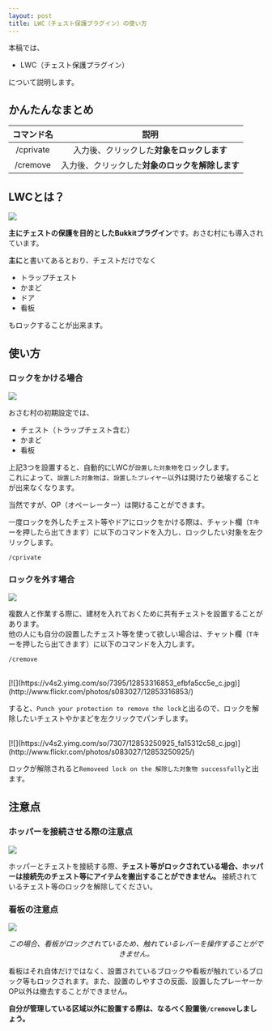```yaml
---
layout: post
title: LWC（チェスト保護プラグイン）の使い方
---
```


本稿では、

- LWC（チェスト保護プラグイン）

について説明します。

## かんたんなまとめ

|コマンド名|説明|
|:--------:|:--:|
|/cprivate |入力後、クリックした**対象をロックします**|
|/cremove  |入力後、クリックした**対象のロックを解除します**|

## LWCとは？
[![](https://v4s2.yimg.com/so/7360/9658742785_32397bfcae_c.jpg)](http://www.flickr.com/photos/s083027/9658742785/)

**主にチェストの保護を目的としたBukkitプラグイン**です。おさむ村にも導入されています。

**主に**と書いてあるとおり、チェストだけでなく

- トラップチェスト
- かまど
- ドア
- 看板

もロックすることが出来ます。

## 使い方
### ロックをかける場合
[![](https://v4s2.yimg.com/sk/3740/12853251865_b799cb0540_c.jpg)](http://www.flickr.com/photos/s083027/12853251865/)

おさむ村の初期設定では、

- チェスト（トラップチェスト含む）
- かまど
- 看板

上記3つを設置すると、自動的にLWCが`設置した対象物`をロックします。  
これによって、`設置した対象物`は、`設置したプレイヤー`以外は開けたり破壊することが出来なくなります。

<alert class="info">当然ですが、OP（オペーレーター）は開けることができます。</alert>

一度ロックを外したチェスト等やドアにロックをかける際は、チャット欄（`T`キーを押したら出てきます）に以下のコマンドを入力し、ロックしたい対象を左クリックします。
```
/cprivate
```

### ロックを外す場合
[![](https://v4s2.yimg.com/so/7417/12853314913_2881ea5080_c.jpg)](http://www.flickr.com/photos/s083027/12853314913/)

複数人と作業する際に、建材を入れておくために共有チェストを設置することがあります。  
他の人にも自分の設置したチェスト等を使って欲しい場合は、チャット欄（`T`キーを押したら出てきます）に以下のコマンドを入力します。  
```
/cremove
```

<br>
[![](https://v4s2.yimg.com/so/7395/12853316853_efbfa5cc5e_c.jpg)](http://www.flickr.com/photos/s083027/12853316853/)

すると、`Punch your protection to remove the lock`と出るので、ロックを解除したいチェストやかまどを左クリックでパンチします。

<br>
[![](https://v4s2.yimg.com/so/7307/12853250925_fa15312c58_c.jpg)](http://www.flickr.com/photos/s083027/12853250925/)

ロックが解除されると`Removeed lock on the 解除した対象物 successfully`と出ます。

## 注意点
### ホッパーを接続させる際の注意点
[![](https://v4s2.yimg.com/sk/3737/12853315663_176d6c3731_c.jpg)](http://www.flickr.com/photos/s083027/12853315663/)

ホッパーとチェストを接続する際、**チェスト等がロックされている場合、ホッパーは接続先のチェスト等にアイテムを搬出することができません。**
接続されているチェスト等のロックを解除してください。

### 看板の注意点
[![](https://v4s2.yimg.com/so/7335/12854129434_f759152c09_c.jpg)](http://www.flickr.com/photos/s083027/12854129434/)
<center><i>この場合、看板がロックされているため、触れているレバーを操作することができません。</i></center>

看板はそれ自体だけではなく、設置されているブロックや看板が触れているブロック等もロックされます。また、設置のしやすさの反面、設置したプレーヤーかOP以外は撤去することができません。

**自分が管理している区域以外に設置する際は、なるべく設置後`/cremove`しましょう。**
